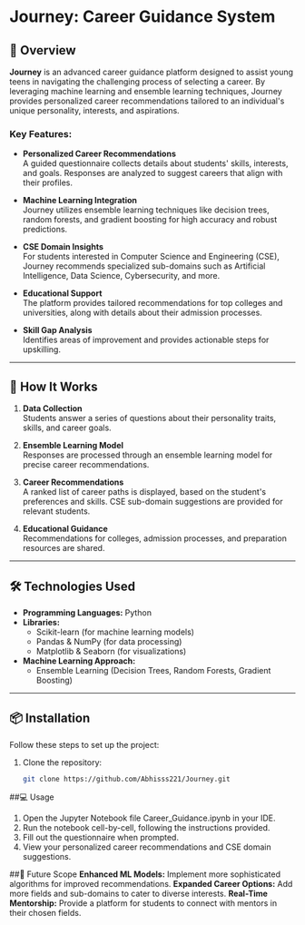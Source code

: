# Journey: Career Guidance System

## 📖 Overview
**Journey** is an advanced career guidance platform designed to assist young teens in navigating the challenging process of selecting a career. By leveraging machine learning and ensemble learning techniques, Journey provides personalized career recommendations tailored to an individual's unique personality, interests, and aspirations.

### Key Features:
- **Personalized Career Recommendations**  
  A guided questionnaire collects details about students' skills, interests, and goals. Responses are analyzed to suggest careers that align with their profiles.

- **Machine Learning Integration**  
  Journey utilizes ensemble learning techniques like decision trees, random forests, and gradient boosting for high accuracy and robust predictions.

- **CSE Domain Insights**  
  For students interested in Computer Science and Engineering (CSE), Journey recommends specialized sub-domains such as Artificial Intelligence, Data Science, Cybersecurity, and more.

- **Educational Support**  
  The platform provides tailored recommendations for top colleges and universities, along with details about their admission processes.

- **Skill Gap Analysis**  
  Identifies areas of improvement and provides actionable steps for upskilling.

---

## 🚀 How It Works
1. **Data Collection**  
   Students answer a series of questions about their personality traits, skills, and career goals.

2. **Ensemble Learning Model**  
   Responses are processed through an ensemble learning model for precise career recommendations.

3. **Career Recommendations**  
   A ranked list of career paths is displayed, based on the student's preferences and skills. CSE sub-domain suggestions are provided for relevant students.

4. **Educational Guidance**  
   Recommendations for colleges, admission processes, and preparation resources are shared.

---

## 🛠️ Technologies Used
- **Programming Languages:** Python  
- **Libraries:**  
  - Scikit-learn (for machine learning models)  
  - Pandas & NumPy (for data processing)  
  - Matplotlib & Seaborn (for visualizations)  
- **Machine Learning Approach:**  
  - Ensemble Learning (Decision Trees, Random Forests, Gradient Boosting)

---

## 📦 Installation
Follow these steps to set up the project:

1. Clone the repository:
   ```bash
   git clone https://github.com/Abhisss221/Journey.git

##💻 Usage
1. Open the Jupyter Notebook file Career_Guidance.ipynb in your IDE.
2. Run the notebook cell-by-cell, following the instructions provided.
3. Fill out the questionnaire when prompted.
4. View your personalized career recommendations and CSE domain suggestions.

##🌟 Future Scope
**Enhanced ML Models:**
  Implement more sophisticated algorithms for improved recommendations.
**Expanded Career Options:**
  Add more fields and sub-domains to cater to diverse interests.
**Real-Time Mentorship:**
  Provide a platform for students to connect with mentors in their chosen fields.

